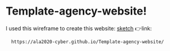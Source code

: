 # Template-agency-website!

I used this wireframe to create this website:
[sketch](https://user-images.githubusercontent.com/73254102/151889177-c06b1233-034d-4264-a44a-fc5d19c6f500.jpg)
👉link:

      https://ala2020-cyber.github.io/Template-agency-website/
